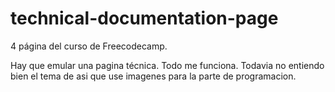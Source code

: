 # technical-documentation-page

4 página del curso de Freecodecamp.

Hay que emular una pagina técnica. Todo me funciona. Todavia no entiendo bien el tema de <code></code> asi que use imagenes para la parte de programacion.